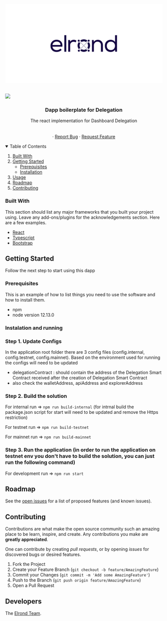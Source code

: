 
<div style="text-align:center">
  <img
  src="https://raw.githubusercontent.com/ElrondNetwork/elrond-go/master/elrond_logo_01.svg"
  alt="Elrond Network">
</div>
<br>

[![](https://img.shields.io/badge/made%20by-Elrond%20Network-blue.svg)](http://elrond.com/)
<br />
<p align="center">

 <h3 align="center">Dapp boilerplate for Delegation </h3>

  <p align="center">
The react implementation for Dashboard Delegation
    <br />
    <br />
    <br />
    ·
    <a href="https://github.com/ElrondNetwork/starter-dapp/issues">Report Bug</a>
    ·
    <a href="https://github.com/ElrondNetwork/starter-dapp/issues">Request Feature</a>
  </p>
</p>



<!-- TABLE OF CONTENTS -->
<details open="open">
  <summary>Table of Contents</summary>
  <ol>
    <li><a href="#built-with">Built With</a>    </li>
    <li>
      <a href="#getting-started">Getting Started</a>
      <ul>
        <li><a href="#prerequisites">Prerequisites</a></li>
        <li><a href="#installation">Installation</a></li>
      </ul>
    </li>
    <li><a href="#usage">Usage</a></li>
    <li><a href="#roadmap">Roadmap</a></li>
    <li><a href="#contributing">Contributing</a></li>
  </ol>
</details>


### Built With

This section should list any major frameworks that you built your project using. Leave any add-ons/plugins for the acknowledgements section. Here are a few examples.
* [React](https://reactjs.org/)
* [Typescript](https://www.typescriptlang.org/)
* [Bootstrap](https://getbootstrap.com)



<!-- GETTING STARTED -->
## Getting Started

Follow the next step to start using this dapp

### Prerequisites

This is an example of how to list things you need to use the software and how to install them.
* npm
* node version 12.13.0

### Instalation and running

### Step 1. Update Configs

In the application root folder there are 3 config files (config.internal, config.testnet, config.mainnet).
Based on the environment used for running the configs will need to be updated
- delegationContract : should contain the address of the Delegation Smart Contract received after the creation of Delegation Smart Contract
- also check the walletAddress, apiAddress and explorerAddress

### Step 2. Build the solution
For internal run => ```npm run build-internal``` (for intrnal build the package.json script for start will need to be updated and remove the Https restriction)

For testnet run => ```npm run build-testnet```

For mainnet run => ```npm run build-mainnet```

### Step 3. Run the application (in order to run the application on testnet env you don't have to build the solution, you can just run the following command)
For development run => ```npm run start```


<!-- ROADMAP -->
## Roadmap

See the [open issues](https://github.com/ElrondNetwork/starter-dapp/issues) for a list of proposed features (and known issues).



<!-- CONTRIBUTING -->
## Contributing

Contributions are what make the open source community such an amazing place to be learn, inspire, and create. Any contributions you make are **greatly appreciated**.

One can contribute by creating *pull requests*, or by opening *issues* for discovered bugs or desired features.

1. Fork the Project
2. Create your Feature Branch (`git checkout -b feature/AmazingFeature`)
3. Commit your Changes (`git commit -m 'Add some AmazingFeature'`)
4. Push to the Branch (`git push origin feature/AmazingFeature`)
5. Open a Pull Request


## Developers

The [Elrond Team](https://elrond.com/team/).



